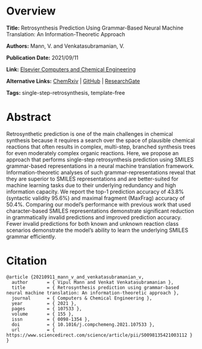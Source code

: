 # Overview
**Title:**
Retrosynthesis Prediction Using Grammar-Based Neural Machine Translation: An Information-Theoretic Approach

**Authors:**
Mann, V. and Venkatasubramanian, V.

**Publication Date:**
2021/09/11

**Link:**
[Elsevier Computers and Chemical Engineering](https://www.sciencedirect.com/science/article/abs/pii/S0098135421003112)

**Alternative Links:**
[ChemRxiv](https://chemrxiv.org/engage/chemrxiv/article-details/61270e70fc08e3dd0882aa17) |
[GitHub](https://github.com/vupil/grammarTransformerReactionPrediction) |
[ResearchGate](https://www.researchgate.net/publication/354525382_Retrosynthesis_Prediction_using_Grammar-based_Neural_Machine_Translation_An_Information-Theoretic_Approach)

**Tags:**
single-step-retrosynthesis, template-free


# Abstract
Retrosynthetic prediction is one of the main challenges in chemical synthesis because it requires a search over the space of plausible chemical reactions that often results in complex, multi-step, branched synthesis trees for even moderately complex organic reactions.
Here, we propose an approach that performs single-step retrosynthesis prediction using SMILES grammar-based representations in a neural machine translation framework.
Information-theoretic analyses of such grammar-representations reveal that they are superior to SMILES representations and are better-suited for machine learning tasks due to their underlying redundancy and high information capacity.
We report the top-1 prediction accuracy of 43.8% (syntactic validity 95.6%) and maximal fragment (MaxFrag) accuracy of 50.4%.
Comparing our model’s performance with previous work that used character-based SMILES representations demonstrate significant reduction in grammatically invalid predictions and improved prediction accuracy.
Fewer invalid predictions for both known and unknown reaction class scenarios demonstrate the model’s ability to learn the underlying SMILES grammar efficiently.


# Citation
```
@article {20210911_mann_v_and_venkatasubramanian_v,
  author       = { Vipul Mann and Venkat Venkatasubramanian },
  title        = { Retrosynthesis prediction using grammar-based neural machine translation: An information-theoretic approach },
  journal      = { Computers & Chemical Engineering },
  year         = { 2021 },
  pages        = { 107533 },
  volume       = { 155 },
  issn         = { 0098-1354 },
  doi          = { 10.1016/j.compchemeng.2021.107533 },
  url          = { https://www.sciencedirect.com/science/article/pii/S0098135421003112 }
}
```
